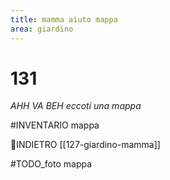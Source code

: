 ```yaml
---
title: mamma aiuto mappa
area: giardino
---
```

# 131
_AHH VA BEH eccoti una mappa_

#INVENTARIO mappa

👣INDIETRO [[127-giardino-mamma]] 

#TODO_foto mappa